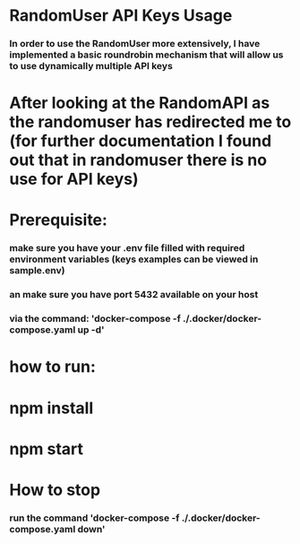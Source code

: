 # RandomUser API Keys Usage
### In order to use the RandomUser more extensively, I have implemented a basic roundrobin mechanism that will allow us to use dynamically multiple API keys
# After looking at the RandomAPI as the randomuser has redirected me to (for further documentation I found out that in randomuser there is no use for API keys)


# Prerequisite:
### make sure you have your .env file filled with required environment variables (keys examples can be viewed in sample.env)
### an make sure you have port 5432 available on your host
### via the command: 'docker-compose -f ./.docker/docker-compose.yaml up -d'


# how to run:
# npm install
# npm start


# How to stop 
### run the command 'docker-compose -f ./.docker/docker-compose.yaml down'